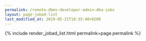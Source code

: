 ```yaml
---
permalink: /remote-dbms-developer-admin-dba-jobs
layout: page-jobad-list
last_modified_at: 2019-05-21T18:35:40+0200
---
```

{% include render_jobad_list.html permalink=page.permalink %}
